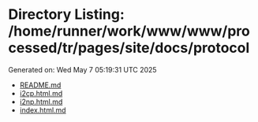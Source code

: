 # Directory Listing: /home/runner/work/www/www/processed/tr/pages/site/docs/protocol
Generated on: Wed May  7 05:19:31 UTC 2025

- [README.md](README.md)
- [i2cp.html.md](i2cp.html.md)
- [i2np.html.md](i2np.html.md)
- [index.html.md](index.html.md)
